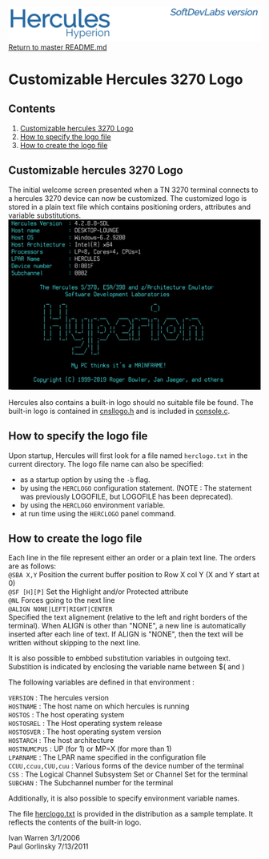 ![header image](images/image_header_herculeshyperionSDL.png)
[Return to master README.md](../README.md)

# Customizable Hercules 3270 Logo
## Contents
1. [Customizable hercules 3270 Logo](#Customizable-hercules-3270-Logo)
2. [How to specify the logo file](#How-to-specify-the-logo-file)
3. [How to create the logo file](#How-to-create-the-logo-file)

## Customizable hercules 3270 Logo
The initial welcome screen presented when a TN 3270 terminal connects to a hercules 3270 device can now be customized.
The customized logo is stored in a plain text file which contains positioning orders, attributes and variable substitutions.
![logo image](images/herclogo.jpg)

Hercules also contains a built-in logo should no suitable file be found.
The built-in logo is contained in [cnsllogo.h](/cnsllogo.h) and is included in [console.c](/console.c).

## How to specify the logo file
Upon startup, Hercules will first look for a file named `herclogo.txt` in the current directory.
The logo file name can also be specified:
* as a startup option by using the `-b` flag.
* by using the `HERCLOGO` configuration statement.
(NOTE : The statement was previously LOGOFILE, but LOGOFILE has been deprecated).
* by using the `HERCLOGO` environment variable.
* at run time using the `HERCLOGO` panel command.

## How to create the logo file
Each line in the file represent either an order or a plain text line. The orders are as follows:  
`@SBA X,Y`   Position the current buffer position to Row X col Y (X and Y start at 0)  
`@SF [H][P]` Set the Highlight and/or Protected attribute  
`@NL`        Forces going to the next line  
`@ALIGN NONE|LEFT|RIGHT|CENTER`  
Specified the text alignement (relative to the left and right borders of the terminal). When ALIGN is other than "NONE", a new line is automatically inserted after each line of text. If ALIGN is "NONE", then the text will be written without skipping to the next line.

It is also possible to embbed substitution variables in outgoing text.  Substition is indicated by enclosing the variable name between $( and )

The following variables are defined in that environment :

`VERSION` : The hercules version  
`HOSTNAME` : The host name on which hercules is running  
`HOSTOS` : The host operating system  
`HOSTOSREL` : The Host operating system release  
`HOSTOSVER` : The host operating system version  
`HOSTARCH` : The host architecture  
`HOSTNUMCPUS` : UP (for 1) or MP=X (for more than 1)  
`LPARNAME` : The LPAR name specified in the configuration file  
`CCUU,ccuu,CUU,cuu` : Various forms of the device number of the terminal  
`CSS` : The Logical Channel Subsystem Set or Channel Set for the terminal  
`SUBCHAN` : The Subchannel number for the terminal  

Additionally, it is also possible to specify environment variable names.

The file [herclogo.txt](/herclogo.txt) is provided in the distribution as a sample template.
It reflects the contents of the built-in logo.

Ivan Warren 3/1/2006  
Paul Gorlinsky 7/13/2011
